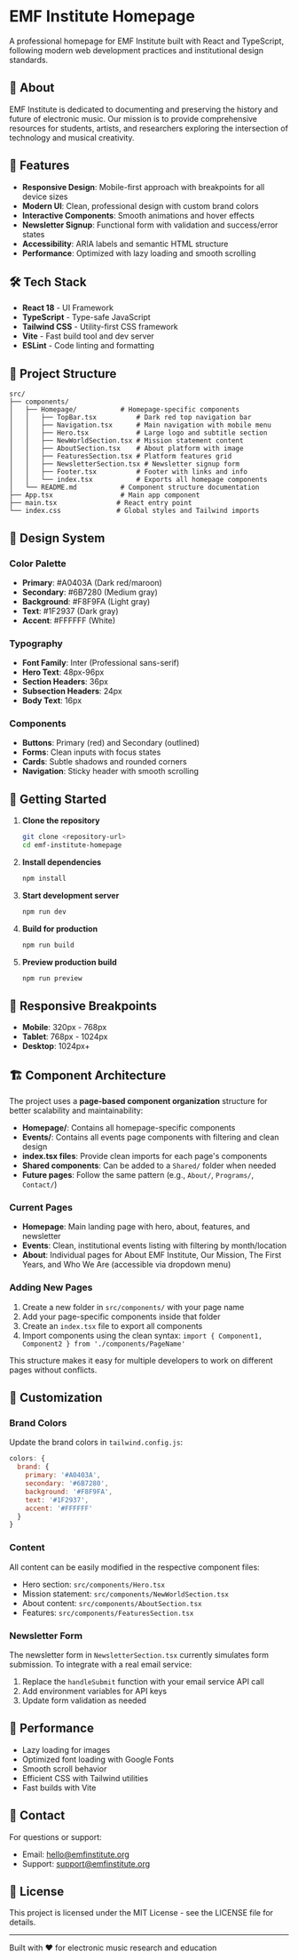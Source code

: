 # EMF Institute Homepage

A professional homepage for EMF Institute built with React and TypeScript, following modern web development practices and institutional design standards.

## 🎵 About

EMF Institute is dedicated to documenting and preserving the history and future of electronic music. Our mission is to provide comprehensive resources for students, artists, and researchers exploring the intersection of technology and musical creativity.

## 🚀 Features

- **Responsive Design**: Mobile-first approach with breakpoints for all device sizes
- **Modern UI**: Clean, professional design with custom brand colors
- **Interactive Components**: Smooth animations and hover effects
- **Newsletter Signup**: Functional form with validation and success/error states
- **Accessibility**: ARIA labels and semantic HTML structure
- **Performance**: Optimized with lazy loading and smooth scrolling

## 🛠️ Tech Stack

- **React 18** - UI Framework
- **TypeScript** - Type-safe JavaScript
- **Tailwind CSS** - Utility-first CSS framework
- **Vite** - Fast build tool and dev server
- **ESLint** - Code linting and formatting

## 📁 Project Structure

```
src/
├── components/
│   ├── Homepage/           # Homepage-specific components
│   │   ├── TopBar.tsx          # Dark red top navigation bar
│   │   ├── Navigation.tsx      # Main navigation with mobile menu
│   │   ├── Hero.tsx            # Large logo and subtitle section
│   │   ├── NewWorldSection.tsx # Mission statement content
│   │   ├── AboutSection.tsx    # About platform with image
│   │   ├── FeaturesSection.tsx # Platform features grid
│   │   ├── NewsletterSection.tsx # Newsletter signup form
│   │   ├── Footer.tsx          # Footer with links and info
│   │   └── index.tsx           # Exports all homepage components
│   └── README.md           # Component structure documentation
├── App.tsx                 # Main app component
├── main.tsx               # React entry point
└── index.css              # Global styles and Tailwind imports
```

## 🎨 Design System

### Color Palette
- **Primary**: #A0403A (Dark red/maroon)
- **Secondary**: #6B7280 (Medium gray)
- **Background**: #F8F9FA (Light gray)
- **Text**: #1F2937 (Dark gray)
- **Accent**: #FFFFFF (White)

### Typography
- **Font Family**: Inter (Professional sans-serif)
- **Hero Text**: 48px-96px
- **Section Headers**: 36px
- **Subsection Headers**: 24px
- **Body Text**: 16px

### Components
- **Buttons**: Primary (red) and Secondary (outlined)
- **Forms**: Clean inputs with focus states
- **Cards**: Subtle shadows and rounded corners
- **Navigation**: Sticky header with smooth scrolling

## 🚀 Getting Started

1. **Clone the repository**
   ```bash
   git clone <repository-url>
   cd emf-institute-homepage
   ```

2. **Install dependencies**
   ```bash
   npm install
   ```

3. **Start development server**
   ```bash
   npm run dev
   ```

4. **Build for production**
   ```bash
   npm run build
   ```

5. **Preview production build**
   ```bash
   npm run preview
   ```

## 📱 Responsive Breakpoints

- **Mobile**: 320px - 768px
- **Tablet**: 768px - 1024px
- **Desktop**: 1024px+

## 🏗️ Component Architecture

The project uses a **page-based component organization** structure for better scalability and maintainability:

- **Homepage/**: Contains all homepage-specific components
- **Events/**: Contains all events page components with filtering and clean design
- **index.tsx files**: Provide clean imports for each page's components
- **Shared components**: Can be added to a `Shared/` folder when needed
- **Future pages**: Follow the same pattern (e.g., `About/`, `Programs/`, `Contact/`)

### Current Pages

- **Homepage**: Main landing page with hero, about, features, and newsletter
- **Events**: Clean, institutional events listing with filtering by month/location
- **About**: Individual pages for About EMF Institute, Our Mission, The First Years, and Who We Are (accessible via dropdown menu)

### Adding New Pages

1. Create a new folder in `src/components/` with your page name
2. Add your page-specific components inside that folder
3. Create an `index.tsx` file to export all components
4. Import components using the clean syntax: `import { Component1, Component2 } from './components/PageName'`

This structure makes it easy for multiple developers to work on different pages without conflicts.

## 🔧 Customization

### Brand Colors
Update the brand colors in `tailwind.config.js`:

```javascript
colors: {
  brand: {
    primary: '#A0403A',
    secondary: '#6B7280',
    background: '#F8F9FA',
    text: '#1F2937',
    accent: '#FFFFFF'
  }
}
```

### Content
All content can be easily modified in the respective component files:
- Hero section: `src/components/Hero.tsx`
- Mission statement: `src/components/NewWorldSection.tsx`
- About content: `src/components/AboutSection.tsx`
- Features: `src/components/FeaturesSection.tsx`

### Newsletter Form
The newsletter form in `NewsletterSection.tsx` currently simulates form submission. To integrate with a real email service:

1. Replace the `handleSubmit` function with your email service API call
2. Add environment variables for API keys
3. Update form validation as needed

## 🎯 Performance

- Lazy loading for images
- Optimized font loading with Google Fonts
- Smooth scroll behavior
- Efficient CSS with Tailwind utilities
- Fast builds with Vite

## 📧 Contact

For questions or support:
- Email: hello@emfinstitute.org
- Support: support@emfinstitute.org

## 📄 License

This project is licensed under the MIT License - see the LICENSE file for details.

---

Built with ❤️ for electronic music research and education 